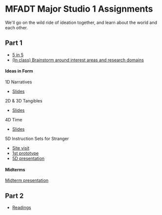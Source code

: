 # MFADT Major Studio 1 Assignments

We'll go on the wild ride of ideation together, and learn about the world and each other.

## Part 1
* [5 in 5](five-in-five.md)
* [(In class) Brainstorm around interest areas and research domains](brainstorm-domains.md)
#### Ideas in Form
1D Narratives
* [Slides](https://swipe.to/9956dt)

2D & 3D Tangibles
* [Slides](https://swipe.to/1156dw)

4D Time
* [Slides](https://swipe.to/7604dx)

5D Instruction Sets for Stranger
* [Site visit](https://drive.google.com/open?id=10LhoBIOKAIyy3qp4Qzmo3zZPl9jx6w1nJNTWMLlS9iw)
* [1st prototype](https://drive.google.com/open?id=11qb2lysQfrXWwWdtD-8g9_LdCdSLSfkLlI7GKyGrNTo)
* [5D presentation](https://drive.google.com/open?id=1WKK1-uzLuuM3YcwUmCIQvOF4woC7KwQXkxRSPmNtTDE)

#### Midterms
[Midterm presentation](https://github.com/youozhan/mfadt-majorstudio-1/blob/master/Assignments/Major%20Studio%20Midterm.pdf)

## Part 2
* [Readings](note-asWeMayThink.md)
